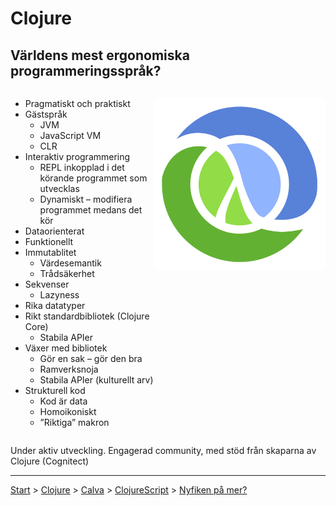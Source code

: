 # Clojure

## Världens mest ergonomiska programmeringsspråk?

<div style="display: flex; flex-direction: row; justify-content: space-between;">

<div>

* Pragmatiskt och praktiskt 
* Gästspråk
    * JVM
    * JavaScript VM
    * CLR
* Interaktiv programmering
    * REPL inkopplad i det körande programmet som utvecklas
    * Dynamiskt – modifiera programmet medans det kör
* Dataorienterat
* Funktionellt
* Immutablitet
    * Värdesemantik
    * Trådsäkerhet
* Sekvenser
    * Lazyness
* Rika datatyper
* Rikt standardbibliotek (Clojure Core)
    * Stabila APIer 
* Växer med bibliotek
    * Gör en sak – gör den bra
    * Ramverksnoja
    * Stabila APIer (kulturellt arv)
* Strukturell kod
    * Kod är data
    * Homoikoniskt
    * ”Riktiga” makron

</div>

![](clj.png)

</div>

Under aktiv utveckling. Engagerad community, med stöd från skaparna av Clojure (Cognitect)

---

[Start](hello.md) > [Clojure](clojure.md) > [Calva](calva.md) > [ClojureScript](cljsrn.md) > [Nyfiken på mer?](mer.md)